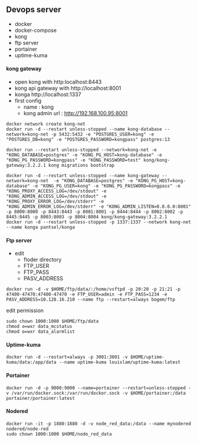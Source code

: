 ## Devops server

- docker
- docker-compose
- kong
- ftp server
- portainer
- uptime-kuma

#### kong gateway
- open kong with http:localhost:8443
- kong api gateway with http://localhost:8001
- konga http://localhost:1337
- first config
    - name : kong
    - kong admin url : http://192.168.100.95:8001
```
docker network create kong-net
docker run -d --restart unless-stopped --name kong-database --network=kong-net -p 5432:5432 -e "POSTGRES_USER=kong" -e "POSTGRES_DB=kong" -e "POSTGRES_PASSWORD=kongpass" postgres:13
```
```
docker run --restart unless-stopped --network=kong-net -e "KONG_DATABASE=postgres" -e "KONG_PG_HOST=kong-database" -e "KONG_PG_PASSWORD=kongpass" -e "KONG_PASSWORD=test" kong/kong-gateway:3.2.2.1 kong migrations bootstrap
```
```
docker run -d --restart unless-stopped --name kong-gateway --network=kong-net  -e "KONG_DATABASE=postgres" -e "KONG_PG_HOST=kong-database" -e "KONG_PG_USER=kong" -e "KONG_PG_PASSWORD=kongpass" -e "KONG_PROXY_ACCESS_LOG=/dev/stdout" -e "KONG_ADMIN_ACCESS_LOG=/dev/stdout" -e "KONG_PROXY_ERROR_LOG=/dev/stderr" -e "KONG_ADMIN_ERROR_LOG=/dev/stderr" -e "KONG_ADMIN_LISTEN=0.0.0.0:8001" -p 8000:8000 -p 8443:8443 -p 8001:8001 -p 8444:8444 -p 8002:8002 -p 8445:8445 -p 8003:8003 -p 8004:8004 kong/kong-gateway:3.2.2.1
docker run -d --restart unless-stopped -p 1337:1337 --network kong-net --name konga pantsel/konga
```

#### Ftp server
- edit
  - floder directory
  - FTP_USER
  - FTP_PASS
  - PASV_ADDRESS
```
docker run -d -v $HOME/ftp/data/:/home/vsftpd -p 20:20 -p 21:21 -p 47400-47470:47400-47470 -e FTP_USER=admin -e FTP_PASS=1234 -e PASV_ADDRESS=10.128.16.210 --name ftp --restart=always bogem/ftp
```
edit permission
```
sudo chown 1000:1000 $HOME/ftp/data
chmod o=wxr data_mcstatus
chmod o=wxr data_alarmlist
```

#### Uptime-kuma
```
docker run -d --restart=always -p 3001:3001 -v $HOME/uptime-kuma/data:/app/data --name uptime-kuma louislam/uptime-kuma:latest
```

#### Portainer
```
docker run -d -p 9000:9000 --name=portainer --restart=unless-stopped -v /var/run/docker.sock:/var/run/docker.sock -v $HOME/portainer:/data portainer/portainer:latest
```

#### Nodered
```
docker run -it -p 1880:1880 -d -v node_red_data:/data --name mynodered nodered/node-red
sudo chown 1000:1000 $HOME/node_red_data
```
